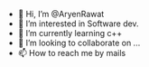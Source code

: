 - 👋 Hi, I’m @AryenRawat
- 👀 I’m interested in Software dev.
- 🌱 I’m currently learning c++
- 💞️ I’m looking to collaborate on ...
- 📫 How to reach me by mails

<!---
AryenRawat/AryenRawat is a ✨ special ✨ repository because its `README.md` (this file) appears on your GitHub profile.
You can click the Preview link to take a look at your changes.
--->
